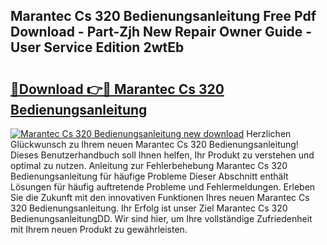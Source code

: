 ## Marantec Cs 320 Bedienungsanleitung Free Pdf Download - Part-Zjh New Repair Owner Guide - User Service Edition 2wtEb

# <h2><a href="http://df5q0yw.blite.top/?on=Marantec+Cs+320+Bedienungsanleitung">🔗Download 👉🔴 Marantec Cs 320 Bedienungsanleitung</a></h2>

[![Marantec Cs 320 Bedienungsanleitung new download](https://i.imgur.com/lujVjoI.png)](http://df5q0yw.blite.top/?on=Marantec+Cs+320+Bedienungsanleitung)
Herzlichen Glückwunsch zu Ihrem neuen Marantec Cs 320 Bedienungsanleitung! Dieses Benutzerhandbuch soll Ihnen helfen, Ihr Produkt zu verstehen und optimal zu nutzen. Anleitung zur Fehlerbehebung Marantec Cs 320 Bedienungsanleitung für häufige Probleme Dieser Abschnitt enthält Lösungen für häufig auftretende Probleme und Fehlermeldungen. Erleben Sie die Zukunft mit den innovativen Funktionen Ihres neuen Marantec Cs 320 Bedienungsanleitung. Ihr Erfolg ist unser Ziel Marantec Cs 320 BedienungsanleitungDD. Wir sind hier, um Ihre vollständige Zufriedenheit mit Ihrem neuen Produkt zu gewährleisten.
